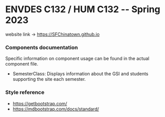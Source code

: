 # ENVDES C132 / HUM C132 -- Spring 2023
website link -> https://SFChinatown.github.io<br />

### Components documentation
Specific information on component usage can be found in the actual component file.
* SemesterClass: Displays information about the GSI and students supporting the site each semester.

### Style reference
* https://getbootstrap.com/
* https://mdbootstrap.com/docs/standard/
